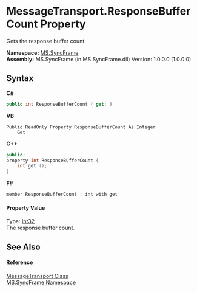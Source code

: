 # MessageTransport.ResponseBufferCount Property 
 

Gets the response buffer count.

**Namespace:**&nbsp;<a href="de148c19-6fcd-6ea5-c13c-94525bd1dd5b">MS.SyncFrame</a><br />**Assembly:**&nbsp;MS.SyncFrame (in MS.SyncFrame.dll) Version: 1.0.0.0 (1.0.0.0)

## Syntax

**C#**<br />
``` C#
public int ResponseBufferCount { get; }
```

**VB**<br />
``` VB
Public ReadOnly Property ResponseBufferCount As Integer
	Get
```

**C++**<br />
``` C++
public:
property int ResponseBufferCount {
	int get ();
}
```

**F#**<br />
``` F#
member ResponseBufferCount : int with get

```


#### Property Value
Type: <a href="http://msdn2.microsoft.com/en-us/library/td2s409d" target="_blank">Int32</a><br />The response buffer count.

## See Also


#### Reference
<a href="575abf99-2a1a-6037-410a-d736b8eacb32">MessageTransport Class</a><br /><a href="de148c19-6fcd-6ea5-c13c-94525bd1dd5b">MS.SyncFrame Namespace</a><br />